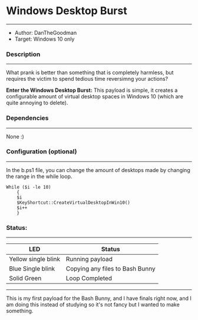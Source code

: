 # Windows Desktop Burst
---
- Author: DanTheGoodman
- Target: Windows 10 only

### Description
---
What prank is better than something that is completely harmless, but requires the victim to spend tedious time reversimng your actions?

**Enter the Windows Desktop Burst:**
This payload is simple, it creates a configurable amount of virtual desktop spaces in Windows 10 (which are quite annoying to delete).



### Dependencies
---
None :)



### Configuration (optional)
---
In the b.ps1 file, you can change the amount of desktops made by changing the range in the while loop.
```
While ($i -le 10)
    {
    $i
    $KeyShortcut::CreateVirtualDesktopInWin10()
    $i++
    }
```


### Status:
---
|LED|Status|
|---|---|
|Yellow single blink|Running payload|
|Blue Single blink|Copying any files to Bash Bunny|
|Solid Green|Loop Completed|

---
This is my first payload for the Bash Bunny, and I have finals right now, and I am doing this instead of studying so it's not fancy but I wanted to make something.
